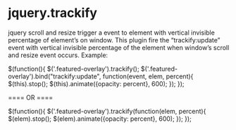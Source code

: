 jquery.trackify 
=============== 
jquery scroll and resize trigger a event to element with vertical invisible percentage of element’s on window. This plugin fire the “trackify:update” event with vertical invisible percentage of the element when window’s scroll and resize event occurs. Example:


$(function(){
    $('.featured-overlay').trackify();
    $('.featured-overlay').bind("trackify:update", function(event, elem, percent){
        $(this).stop();
        $(this).animate({opacity: percent}, 600);
    });
});

==== OR ====

$(function(){
    $('.featured-overlay').trackify(function(elem, percent){
        $(elem).stop();
        $(elem).animate({opacity: percent}, 600);
    });
});
